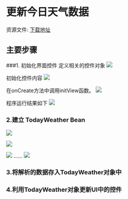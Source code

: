 # 更新今日天气数据


资源文件: [下载地址](http://mobile100.zhangqx.com/assets/docs/projects/weather07_res.zip)


## 主要步骤


###1. 初始化界面控件 
定义相关的控件对象
![](imags/07/7-2.png)

初始化控件内容
![](imags/07/7-3.png)

在onCreate方法中调用initView函数。
![](imags/07/7-4.png)

程序运行结果如下
![](imags/07/7-1.png)

### 2.建立 TodayWeather Bean

![](imags/07/7-5.png)

![](imags/07/7-6.png)

![](imags/07/7-7.png)
......
![](imags/07/7-8.png)





### 3.将解析的数据存入TodayWeather对象中


### 4.利用TodayWeather对象更新UI中的控件










